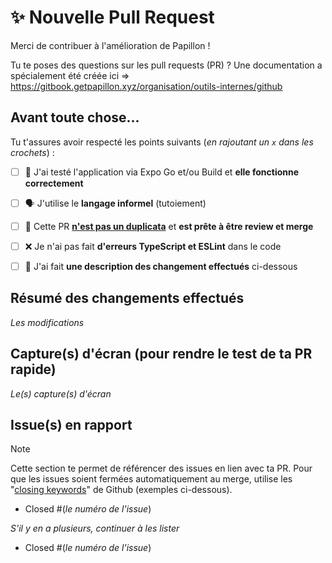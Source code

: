 # ✨ Nouvelle Pull Request

Merci de contribuer à l'amélioration de Papillon !

Tu te poses des questions sur les pull requests (PR) ? Une documentation a spécialement été créée ici => https://gitbook.getpapillon.xyz/organisation/outils-internes/github

## Avant toute chose...

Tu t'assures avoir respecté les points suivants (_en rajoutant un `x` dans les crochets_) :

- [ ] 📲 J'ai testé l'application via Expo Go et/ou Build et **elle fonctionne correctement**
- [ ] 🗣️ J'utilise le **langage informel** (tutoiement)
- [ ] 📃 Cette PR [**n'est pas un duplicata**](https://github.com/PapillonApp/Papillon/pulls) et **est prête à être review et merge**
- [ ] ❌ Je n'ai pas fait **d'erreurs TypeScript et ESLint** dans le code
- [ ] 📝 J'ai fait **une description des changement effectués** ci-dessous


## Résumé des changements effectués

_Les modifications_

## Capture(s) d'écran (pour rendre le test de ta PR rapide)

_Le(s) capture(s) d'écran_

## Issue(s) en rapport

> [!NOTE]
>
> Cette section te permet de référencer des issues en lien avec ta PR. Pour que les issues soient fermées automatiquement au merge, utilise les "[closing keywords](https://docs.github.com/en/get-started/writing-on-github/working-with-advanced-formatting/using-keywords-in-issues-and-pull-requests)" de Github (exemples ci-dessous).

- Closed #(_le numéro de l'issue_)

_S'il y en a plusieurs, continuer à les lister_

- Closed #(_le numéro de l'issue_)

